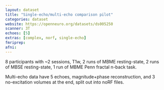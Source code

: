 ```yaml
---
layout: dataset
title: "Single-echo/multi-echo comparison pilot"
categories: dataset
website: https://openneuro.org/datasets/ds005250
scanner: 3T
echoes: [5]
extras: [complex, norf, single-echo]
fmriprep:
afni:
---
```


8 participants with ~2 sessions, T1w, 2 runs of MBME resting-state, 2 runs of MBSE resting-state, 1 run of MBME Penn fractal n-back task.

Multi-echo data have 5 echoes, magnitude+phase reconstruction, and 3 no-excitation volumes at the end, split out into noRF files.
